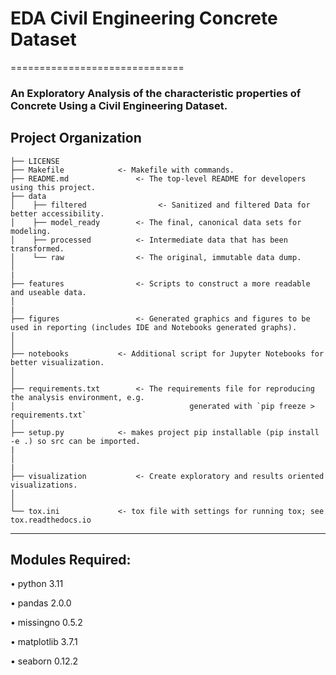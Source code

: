 # EDA Civil Engineering Concrete Dataset 
==============================

### An Exploratory Analysis of the characteristic properties of Concrete Using a Civil Engineering Dataset. 

Project Organization
------------

    ├── LICENSE
    ├── Makefile          	<- Makefile with commands.
    ├── README.md             	<- The top-level README for developers using this project.
    ├── data
    │    ├── filtered       		 <- Sanitized and filtered Data for better accessibility.
    │    ├── model_ready    	<- The final, canonical data sets for modeling.
    │    ├── processed      	<- Intermediate data that has been transformed.
    │    └── raw            	<- The original, immutable data dump.
    │
	|
    ├── features                <- Scripts to construct a more readable and useable data.
    │
	|
    ├── figures            		<- Generated graphics and figures to be used in reporting (includes IDE and Notebooks generated graphs).
    │    				     
    │
    ├── notebooks          	<- Additional script for Jupyter Notebooks for better visualization.
    │
	│
    ├── requirements.txt    	<- The requirements file for reproducing the analysis environment, e.g.
    │                         				generated with `pip freeze > requirements.txt`
    │
    ├── setup.py           	<- makes project pip installable (pip install -e .) so src can be imported.
	|
    │
	|	
    ├── visualization           <- Create exploratory and results oriented visualizations.
    │ 
    │
    └── tox.ini            	<- tox file with settings for running tox; see tox.readthedocs.io

--------

## Modules Required:
• python 3.11

• pandas 2.0.0

• missingno 0.5.2

• matplotlib 3.7.1

• seaborn 0.12.2
